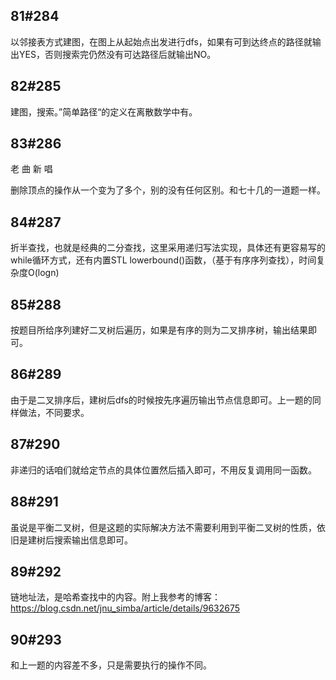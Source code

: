 ## 81#284

以邻接表方式建图，在图上从起始点出发进行dfs，如果有可到达终点的路径就输出YES，否则搜索完仍然没有可达路径后就输出NO。



## 82#285

建图，搜索。”简单路径“的定义在离散数学中有。



## 83#286

老 曲 新 唱

删除顶点的操作从一个变为了多个，别的没有任何区别。和七十几的一道题一样。



## 84#287

折半查找，也就是经典的二分查找，这里采用递归写法实现，具体还有更容易写的while循环方式，还有内置STL lowerbound()函数，（基于有序序列查找），时间复杂度O(logn)



## 85#288

按题目所给序列建好二叉树后遍历，如果是有序的则为二叉排序树，输出结果即可。



## 86#289

由于是二叉排序后，建树后dfs的时候按先序遍历输出节点信息即可。上一题的同样做法，不同要求。



## 87#290

非递归的话咱们就给定节点的具体位置然后插入即可，不用反复调用同一函数。



## 88#291

虽说是平衡二叉树，但是这题的实际解决方法不需要利用到平衡二叉树的性质，依旧是建树后搜索输出信息即可。



## 89#292

链地址法，是哈希查找中的内容。附上我参考的博客：https://blog.csdn.net/jnu_simba/article/details/9632675



## 90#293

和上一题的内容差不多，只是需要执行的操作不同。